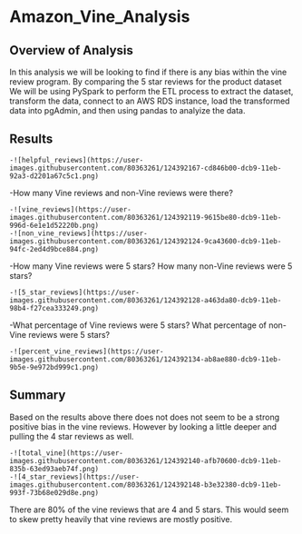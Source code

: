 # Amazon_Vine_Analysis

## Overview of Analysis

In this analysis we will be looking to find if there is any bias within the vine review program. By comparing the 5 star reviews for the product dataset We will be using PySpark to perform the ETL process to extract the dataset, transform the data, connect to an AWS RDS instance, load the transformed data into pgAdmin, and then using pandas to analyize the data.  

## Results

    -![helpful_reviews](https://user-images.githubusercontent.com/80363261/124392167-cd846b00-dcb9-11eb-92a3-d2201a67c5c1.png)

-How many Vine reviews and non-Vine reviews were there?

    -![vine_reviews](https://user-images.githubusercontent.com/80363261/124392119-9615be80-dcb9-11eb-996d-6e1e1d52220b.png)
    -![non_vine_reviews](https://user-images.githubusercontent.com/80363261/124392124-9ca43600-dcb9-11eb-94fc-2ed4d9bce884.png)
-How many Vine reviews were 5 stars? How many non-Vine reviews were 5 stars?

    -![5_star_reviews](https://user-images.githubusercontent.com/80363261/124392128-a463da80-dcb9-11eb-98b4-f27cea333249.png)
-What percentage of Vine reviews were 5 stars? What percentage of non-Vine reviews were 5 stars?

    -![percent_vine_reviews](https://user-images.githubusercontent.com/80363261/124392134-ab8ae880-dcb9-11eb-9b5e-9e972bd999c1.png)
## Summary

Based on the results above there does not does not seem to be a strong positive bias in the vine reviews. However by looking a little deeper and pulling the 4 star reviews as well.

    -![total_vine](https://user-images.githubusercontent.com/80363261/124392140-afb70600-dcb9-11eb-835b-63ed93aeb74f.png)
    -![4_star_reviews](https://user-images.githubusercontent.com/80363261/124392148-b3e32380-dcb9-11eb-993f-73b68e029d8e.png)

There are 80% of the vine reviews that are 4 and 5 stars. This would seem to skew pretty heavily that vine reviews are mostly positive. 
